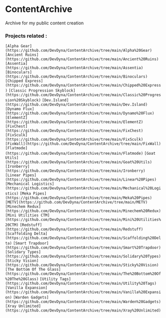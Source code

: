 # ContentArchive
Archive for my public content creation
### Projects related :

`[Alpha Gear](https://github.com/DevDyna/ContentArchive/tree/main/Alpha%20Gear)`
`[Ancient Ruins](https://github.com/DevDyna/ContentArchive/tree/main/Ancient%20Ruins)`
`[Assentia](https://github.com/DevDyna/ContentArchive/tree/main/Assentia)`
`[Binoculars](https://github.com/DevDyna/ContentArchive/tree/main/Binoculars)`
`[Chipped Express](https://github.com/DevDyna/ContentArchive/tree/main/Chipped%20Express)`
`[Classic Progression Skyblock](https://github.com/DevDyna/ContentArchive/tree/main/Classic%20Progression%20Skyblock)`
`[Dev.Island](https://github.com/DevDyna/ContentArchive/tree/main/Dev.Island)`
`[Dynamo Flux](https://github.com/DevDyna/ContentArchive/tree/main/Dynamo%20Flux)`
`[ElementZ](https://github.com/DevDyna/ContentArchive/tree/main/ElementZ)`
`[FixChest](https://github.com/DevDyna/ContentArchive/tree/main/FixChest)`
`[FixSculk](https://github.com/DevDyna/ContentArchive/tree/main/FixSculk)`
`[FixWall](https://github.com/DevDyna/ContentArchive/tree/main/FixWall)`
`[Flatmode](https://github.com/DevDyna/ContentArchive/tree/main/Flatmode)`
`[Goat Utils](https://github.com/DevDyna/ContentArchive/tree/main/Goat%20Utils)`
`[Ironberry](https://github.com/DevDyna/ContentArchive/tree/main/Ironberry)`
`[Linear Pipes](https://github.com/DevDyna/ContentArchive/tree/main/Linear%20Pipes)`
`[Mechanical Logistics](https://github.com/DevDyna/ContentArchive/tree/main/Mechanical%20Logistics)`
`[Meka Pipes](https://github.com/DevDyna/ContentArchive/tree/main/Meka%20Pipes)`
`[METV](https://github.com/DevDyna/ContentArchive/tree/main/METV)`
`[Minechem Redux](https://github.com/DevDyna/ContentArchive/tree/main/Minechem%20Redux)`
`[Mini Utilities CTM](https://github.com/DevDyna/ContentArchive/tree/main/Mini%20Utilities%20CTM)`
`[Redstuff](https://github.com/DevDyna/ContentArchive/tree/main/Redstuff)`
`[Scaffolding Delta](https://github.com/DevDyna/ContentArchive/tree/main/Scaffolding%20Delta)`
`[Smart Trapdoor](https://github.com/DevDyna/ContentArchive/tree/main/Smart%20Trapdoor)`
`[Solidary Types](https://github.com/DevDyna/ContentArchive/tree/main/Solidary%20Types)`
`[Sticky Vision](https://github.com/DevDyna/ContentArchive/tree/main/Sticky%20Vision)`
`[The Bottom Of The Glass](https://github.com/DevDyna/ContentArchive/tree/main/The%20Bottom%20Of%20The%20Glass)`
`[Utility Tags](https://github.com/DevDyna/ContentArchive/tree/main/Utility%20Tags)`
`[Vanilla Expansion](https://github.com/DevDyna/ContentArchive/tree/main/Vanilla%20Expansion)`
`[Warden Gadgets](https://github.com/DevDyna/ContentArchive/tree/main/Warden%20Gadgets)`
`[Xray Unlimited](https://github.com/DevDyna/ContentArchive/tree/main/Xray%20Unlimited)`
